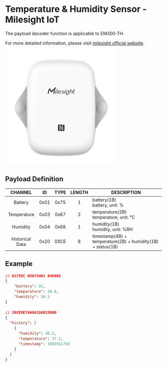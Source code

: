 # Temperature & Humidity Sensor - Milesight IoT

The payload decoder function is applicable to EM300-TH.

For more detailed information, please visit [milesight official website](https://www.milesight-iot.com).

![EM300-TH](EM300-TH.png)

## Payload Definition

|     CHANNEL     |  ID  | TYPE | LENGTH | DESCRIPTION                                                 |
| :-------------: | :--: | :--: | :----: | ----------------------------------------------------------- |
|     Battery     | 0x01 | 0x75 |   1    | battery(1B)<br/>battery, unit: %                            |
|   Temperature   | 0x03 | 0x67 |   2    | temperature(2B)<br/>temperature, unit: ℃                    |
|    Humidity     | 0x04 | 0x68 |   1    | humidity(1B)<br/>humidity, unit: %RH                        |
| Historical Data | 0x20 | 0XCE |   8    | timestamp(4B) + temperature(2B) + humidity(1B) + status(1B) |

## Example

```json
// 01755C 03673401 046865
{
    "battery": 92,
    "temperature": 30.8,
    "humidity": 50.5
}

// 20CE9E74466310015D00
{
  "history": [
    {
      "humidity": 46.5,
      "temperature": 27.2,
      "timestamp": 1665561758
    }
  ]
}
```

